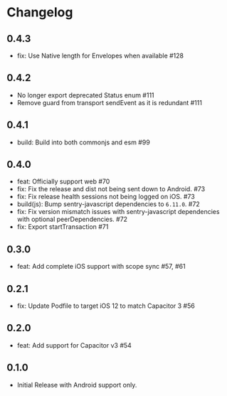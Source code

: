 # Changelog

## 0.4.3

- fix: Use Native length for Envelopes when available #128

## 0.4.2

- No longer export deprecated Status enum #111
- Remove guard from transport sendEvent as it is redundant #111

## 0.4.1

- build: Build into both commonjs and esm #99

## 0.4.0

- feat: Officially support web #70
- fix: Fix the release and dist not being sent down to Android. #73
- fix: Fix release health sessions not being logged on iOS. #73
- build(js): Bump sentry-javascript dependencies to `6.11.0`. #72
- fix: Fix version mismatch issues with sentry-javascript dependencies with optional peerDependencies. #72
- fix: Export startTransaction #71

## 0.3.0

- feat: Add complete iOS support with scope sync #57, #61

## 0.2.1

- fix: Update Podfile to target iOS 12 to match Capacitor 3 #56

## 0.2.0

- feat: Add support for Capacitor v3 #54

## 0.1.0

- Initial Release with Android support only.
